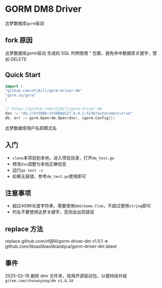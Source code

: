 # GORM DM8 Driver

达梦数据库`gorm`驱动

## fork 原因

达梦数据库gorm驱动 生成的 SQL 列明使用 " 包裹，避免命中数据库关键字，譬如 DELETE

## Quick Start

```go
import (
"github.com/nfjBill/gorm-driver-dm"
"gorm.io/gorm"
)

// https://github.com/nfjBill/gorm-driver-dm
dsn := "dm://SYSDBA:SYSDBA@127.0.0.1:5236?autoCommit=true"
db, err := gorm.Open(dm.Open(dsn), &gorm.Config{})
```

达梦数据库用户名即模式名

## 入门

- `clone`本项目到本地，进入项目目录，打开`dm_test.go`
- 修改`dsn`调整为本地正确信息
- 运行`go test -v`
- 如果无报错，参考`dm_test.go`使用即可

## 注意事项

- 超过4096长度字符串，需要使用`dmSchema.Clob`，不超过使用`string`即可
- 列名不要使用达梦关键字，否则会出现错误

## replace 方法

replace github.com/nfjBill/gorm-driver-dm v1.0.1 => github.com/libiaolibiaolibiaobjca/gorm-driver-dm latest

## 事件

2025-02-18 删除 dmr 文件夹，改用开源驱动包，以便持续升级 `gitee.com/chunanyong/dm v1.8.18`
